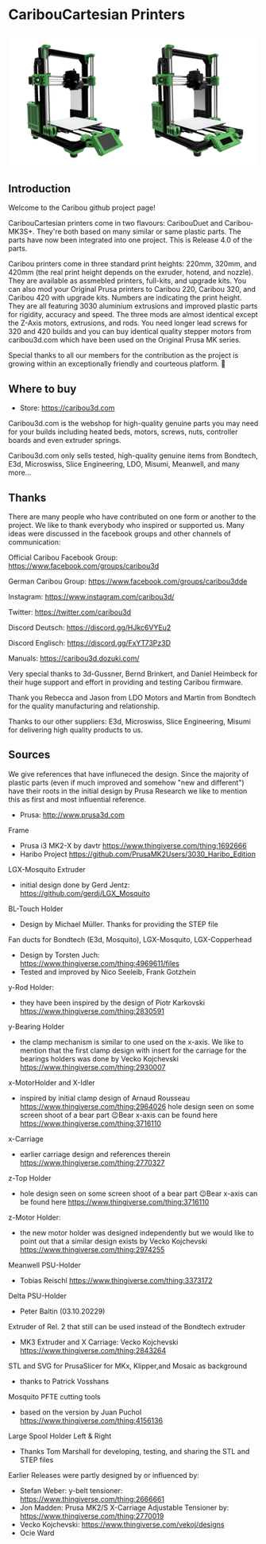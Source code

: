 # CaribouCartesian Printers

<img src="https://github.com/Caribou3d/CaribouCartesian/blob/master/img/Caribou-Duet-MK3S-Rel-4-20211121.png" width="900">

## Introduction

Welcome to the Caribou github project page!

CaribouCartesian printers come in two flavours: CaribouDuet and Caribou-MK3S+. They're both based on many similar or same plastic parts. The parts have now been integrated into one project. This is Release 4.0 of the parts.

Caribou printers come in three standard print heights: 220mm, 320mm, and 420mm (the real print height depends on the exruder, hotend, and nozzle). They are available as assmebled printers, full-kits, and upgrade kits. You can also mod your Original Prusa printers to Caribou 220, Caribou 320, and Caribou 420 with upgrade kits. Numbers are indicating the print height. They are all featuring 3030 aluminium extrusions and improved plastic parts for rigidity, accuracy and speed. The three mods are almost identical except the Z-Axis motors, extrusions, and rods. You need longer lead screws for 320 and 420 builds and you can buy identical quality stepper motors from caribou3d.com which have been used on the Original Prusa MK series.


Special thanks to all our members for the contribution as the project is growing within an exceptionally friendly and courteous platform. 🙏


## Where to buy

* Store: https://caribou3d.com

Caribou3d.com is the webshop for high-quality genuine parts you may need for your builds including heated beds, motors, screws, nuts, controller boards and even extruder springs.

Caribou3d.com only sells tested, high-quality genuine items from Bondtech, E3d, Microswiss, Slice Engineering, LDO, Misumi, Meanwell, and many more...

## Thanks

There are many people who have contributed on one form or another to the project. We like to thank everybody who inspired or supported us. Many ideas were discussed in the facebook groups and other channels of communication:

Official Caribou Facebook Group: https://www.facebook.com/groups/caribou3d

German Caribou Group: https://www.facebook.com/groups/caribou3dde

Instagram: https://www.instagram.com/caribou3d/

Twitter: https://twitter.com/caribou3d

Discord Deutsch: https://discord.gg/HJkc6VYEu2

Discord Englisch: https://discord.gg/FxYT73Pz3D

Manuals: https://caribou3d.dozuki.com/

Very special thanks to 3d-Gussner, Bernd Brinkert, and Daniel Heimbeck for their huge support and effort in providing and testing Caribou firmware.

Thank you Rebecca and Jason from LDO Motors and Martin from Bondtech for the quality manufacturing and relationship.

Thanks to our other suppliers: E3d, Microswiss, Slice Engineering, Misumi for delivering high quality products to us.

## Sources

We give references that have influneced the design. Since the majority of plastic parts (even if much improved and somehow "new and different") have their roots in the initial design by Prusa Research we like to mention this as first and most influential reference.

* Prusa: http://www.prusa3d.com

Frame
* Prusa i3 MK2-X by davtr https://www.thingiverse.com/thing:1692666
* Haribo Project https://github.com/PrusaMK2Users/3030_Haribo_Edition

LGX-Mosquito Extruder
* initial design done by Gerd Jentz: https://github.com/gerdj/LGX_Mosquito

BL-Touch Holder
* Design by Michael Müller. Thanks for providing the STEP file

Fan ducts for Bondtech (E3d, Mosquito), LGX-Mosquito, LGX-Copperhead
* Design by Torsten Juch: https://www.thingiverse.com/thing:4969611/files
* Tested and improved by Nico Seeleib, Frank Gotzhein

y-Rod Holder:
* they have been inspired by the design of Piotr Karkovski https://www.thingiverse.com/thing:2830591

y-Bearing Holder
* the clamp mechanism is similar to one used on the x-axis. We like to mention that the first clamp design with insert for the carriage for the bearings holders was done by Vecko Kojchevski https://www.thingiverse.com/thing:2930007

x-MotorHolder and X-Idler
* inspired by initial clamp design of Arnaud Rousseau https://www.thingiverse.com/thing:2964026
hole design seen on some screen shoot of a bear part 😉Bear x-axis can be found here https://www.thingiverse.com/thing:3716110

x-Carriage
* earlier carriage design and references therein https://www.thingiverse.com/thing:2770327

z-Top Holder
* hole design seen on some screen shoot of a bear part 😉Bear x-axis can be found here https://www.thingiverse.com/thing:3716110

z-Motor Holder:
* the new motor holder was designed independently but we would like to point out that a similar design exists by Vecko Kojchevski https://www.thingiverse.com/thing:2974255

Meanwell PSU-Holder
* Tobias Reischl https://www.thingiverse.com/thing:3373172

Delta PSU-Holder
* Peter Baltin (03.10.20229)

Extruder of Rel. 2 that still can be used instead of the Bondtech extruder
* MK3 Extruder and X Carriage: Vecko Kojchevski https://www.thingiverse.com/thing:2843264

STL and SVG for PrusaSlicer for MKx, Klipper,and Mosaic as background
* thanks to Patrick Vosshans

Mosquito PFTE cutting tools
* based on the version by Juan Puchol https://www.thingiverse.com/thing:4156136

Large Spool Holder Left & Right
* Thanks Tom Marshall for developing, testing, and sharing the STL and STEP files

Earlier Releases were partly designed by or influenced by:

* Stefan Weber: y-belt tensioner: https://www.thingiverse.com/thing:2666661
* Jon Madden: Prusa MK2/S X-Carriage Adjustable Tensioner by: https://www.thingiverse.com/thing:2770019
* Vecko Kojchevski: https://www.thingiverse.com/vekoj/designs
* Ocie Ward

